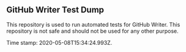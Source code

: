 ## GitHub Writer Test Dump

This repository is used to run automated tests for GitHub Writer.
This repository is not safe and should not be used for any other purpose.

Time stamp: 2020-05-08T15:34:24.993Z.
